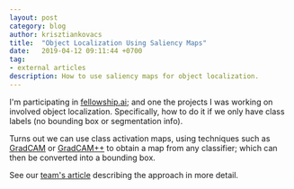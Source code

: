 ```yaml
---
layout: post
category: blog
author: krisztiankovacs
title:  "Object Localization Using Saliency Maps"
date:   2019-04-12 09:11:44 +0700
tag: 
- external articles
description: How to use saliency maps for object localization.
---
```


I'm participating in [fellowship.ai](https://fellowship.ai/); and one the projects I was working on involved object localization. Specifically, how to do it if we only have class labels (no bounding box or segmentation info).

Turns out we can use class activation maps, using techniques such as [GradCAM](https://arxiv.org/abs/1610.02391) or [GradCAM++](https://arxiv.org/abs/1710.11063) to obtain a map from any classifier; which can then be converted into a bounding box. 

See our [team's article](https://platform.ai/blog/page/9/attention-cropping-in-platform-ai/) describing the approach in more detail.
